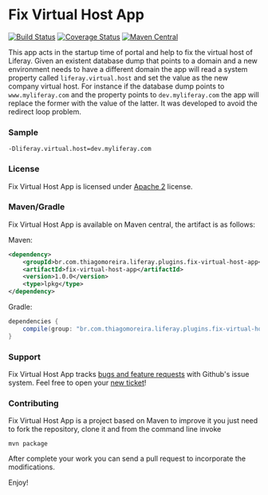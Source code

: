 Fix Virtual Host App
==========
[![Build Status](https://travis-ci.org/tmoreira2020/fix-virtual-host-app.svg?branch=master)](https://travis-ci.org/tmoreira2020/fix-virtual-host-app)
[![Coverage Status](https://coveralls.io/repos/tmoreira2020/fix-virtual-host-app/badge.svg?branch=master)](https://coveralls.io/r/tmoreira2020/fix-virtual-host-app?branch=master)
[![Maven Central](https://maven-badges.herokuapp.com/maven-central/br.com.thiagomoreira.liferay.plugins.fix-virtual-host-app/fix-virtual-host-app/badge.svg)](https://maven-badges.herokuapp.com/maven-central/br.com.thiagomoreira.liferay.plugins.fix-virtual-host-app/fix-virtual-host-app)

This app acts in the startup time of portal and help to fix the virtual host of Liferay. Given an existent database dump that points to a domain and a new environment needs to have a different domain the app will read a system property called `liferay.virtual.host` and set the value as the new company virtual host. For instance if the database dump points to `www.myliferay.com` and the property points to `dev.myliferay.com` the app will replace the former with the value of the latter. It was developed to avoid the redirect loop problem.

### Sample

```shell
-Dliferay.virtual.host=dev.myliferay.com
```

### License

Fix Virtual Host App is licensed under [Apache 2](http://www.apache.org/licenses/LICENSE-2.0) license.

### Maven/Gradle

Fix Virtual Host App is available on Maven central, the artifact is as follows:

Maven:

```xml
<dependency>
    <groupId>br.com.thiagomoreira.liferay.plugins.fix-virtual-host-app</groupId>
    <artifactId>fix-virtual-host-app</artifactId>
    <version>1.0.0</version>
    <type>lpkg</type>
</dependency>
```
Gradle:

```groovy
dependencies {
    compile(group: "br.com.thiagomoreira.liferay.plugins.fix-virtual-host-app", name: "fix-virtual-host-app", version: "1.0.0", type: "lpkg");
}
```
### Support
Fix Virtual Host App tracks [bugs and feature requests](https://github.com/tmoreira2020/fix-virtual-host-app/issues) with Github's issue system. Feel free to open your [new ticket](https://github.com/tmoreira2020/fix-virtual-host-app/issues/new)!

### Contributing

Fix Virtual Host App is a project based on Maven to improve it you just need to fork the repository, clone it and from the command line invoke

```shell
mvn package
```
After complete your work you can send a pull request to incorporate the modifications.

Enjoy!
